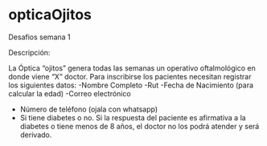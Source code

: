 # opticaOjitos
Desafios semana 1

Descripción:

La Óptica “ojitos” genera todas las semanas un operativo oftalmológico en donde viene “X” doctor. Para inscribirse los pacientes necesitan registrar los siguientes datos:
-Nombre Completo
-Rut
-Fecha de Nacimiento (para calcular la edad)
-Correo electrónico
- Número de teléfono (ojala con whatsapp)
- Si tiene diabetes o no.
Si la respuesta del paciente es afirmativa a la diabetes o tiene menos de 8 años, el doctor no los podrá atender y será derivado.
